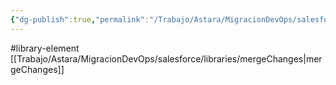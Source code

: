 ```yaml
---
{"dg-publish":true,"permalink":"/Trabajo/Astara/MigracionDevOps/salesforce/libraries/retrievePackage/"}
---
```



#library-element
[[Trabajo/Astara/MigracionDevOps/salesforce/libraries/mergeChanges\|mergeChanges]]